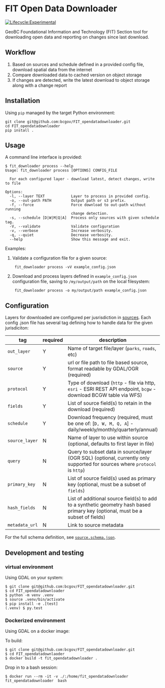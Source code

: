 # FIT Open Data Downloader

[![Lifecycle:Experimental](https://img.shields.io/badge/Lifecycle-Experimental-339999)](https://github.com/bcgov/repomountie/blob/master/doc/lifecycle-badges.md)

GeoBC Foundational Information and Technology (FIT) Section tool for downloading open data and reporting on changes since last download.

## Workflow

1. Based on sources and schedule defined in a provided config file, download spatial data from the internet
2. Compare downloaded data to cached version on object storage
3. If changes are detected, write the latest download to object storage along with a change report


## Installation

Using `pip` managed by the target Python environment:

	git clone git@github.com:bcgov/FIT_opendatadownloader.git
	cd FIT_opendatadownloader
	pip install .


## Usage

A command line interface is provided:

```
$ fit_downloader process --help
Usage: fit_downloader process [OPTIONS] CONFIG_FILE

  For each configured layer - download latest, detect changes, write to file

Options:
  -l, --layer TEXT            Layer to process in provided config.
  -o, --out-path PATH         Output path or s3 prefix.
  -f, --force                 Force download to out-path without running
                              change detection.
  -s, --schedule [D|W|M|Q|A]  Process only sources with given schedule tag.
  -V, --validate              Validate configuration
  -v, --verbose               Increase verbosity.
  -q, --quiet                 Decrease verbosity.
  --help                      Show this message and exit.

```

Examples:

1. Validate a configuration file for a given source:
	
		fit_downloader process -vV example_config.json

2. Download and process layers defined in `example_config.json` configuration file, saving to `/my/output/path` on the local filesystem:

		fit_downloader process -o my/output/path example_config.json 


## Configuration

Layers for downloaded are configured per jusrisdiction in [sources](sources). 
Each config .json file has several tag defining how to handle data for the given jurisdiciton:

| tag            | required              | description                                                                          |
|----------------| --------------------- |--------------------------------------------------------------------------------------|
| `out_layer`    |  Y                    | Name of target file/layer (`parks`, `roads`, etc)                                    |
| `source`       |  Y                    | url or file path to file based source, format readable by GDAL/OGR (required)        |
| `protocol`     |  Y                    | Type of download (`http` - file via http, `esri` - ESRI REST API endpoint, `bcgw` - download BCGW table via WFS)          |
| `fields`       |  Y                    | List of source field(s) to retain in the download (required)                         |
| `schedule   `  |  Y                    | Download frequency (required, must be one of: [`D, W, M, Q, A`] - daily/weekly/monthly/quarterly/annual) |
| `source_layer` |  N                    | Name of layer to use within source (optional, defaults to first layer in file)       |
| `query`        |  N                    | Query to subset data in source/layer (OGR SQL) (optional, currently only supported for sources where `protocol` is `http`) | 
| `primary_key`  |  N                    | List of source field(s) used as primary key (optional, must be a subset of `fields`) |
| `hash_fields`  |  N                    | List of additional source field(s) to add to a synthetic geometry hash based primary key (optional, must be a subset of fields) |
| `metadata_url` |  N                    | Link to source metadata                                                    |


For the full schema definition, see [`source.schema.json`](source_schema.json).

## Development and testing

### virtual environment

Using GDAL on your system:

	$ git clone git@github.com:bcgov/FIT_opendatadownloader.git
	$ cd FIT_opendatadownloader
	$ python -m venv .venv
	$ source .venv/bin/activate
	$ pip install -e .[test]
	(.venv) $ py.test

### Dockerized environment

Using GDAL on a docker image:

To build:

	$ git clone git@github.com:bcgov/FIT_opendatadownloader.git
	$ cd FIT_opendatadownlaoder
	$ docker build -t fit_opendatadownloader .

Drop in to a bash session:

	$ docker run --rm -it -v ./:/home/fit_opendatadownloader fit_opendatadownloader  bash
